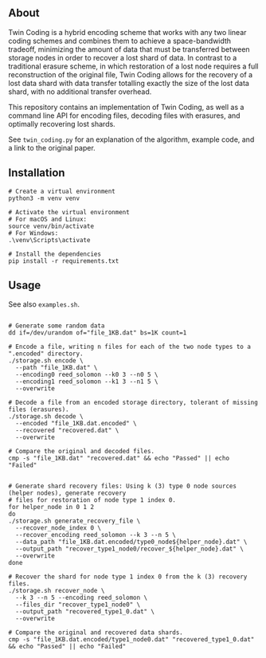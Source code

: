 
## About

Twin Coding is a hybrid encoding scheme that works with any two linear coding schemes and combines
them to achieve a space-bandwidth tradeoff, minimizing the amount of data that must be transferred
between storage nodes in order to recover a lost shard of data. In contrast to a traditional
erasure scheme, in which restoration of a lost node requires a full reconstruction of the original
file, Twin Coding allows for the recovery of a lost data shard with data transfer totalling exactly
the size of the lost data shard, with no additional transfer overhead.

This repository contains an implementation of Twin Coding, as well as a command line API for encoding 
files, decoding files with erasures, and optimally recovering lost shards.

See `twin_coding.py` for an explanation of the algorithm, example code, and a link to the original paper.

## Installation

```
# Create a virtual environment
python3 -m venv venv
```

```
# Activate the virtual environment
# For macOS and Linux:
source venv/bin/activate
# For Windows:
.\venv\Scripts\activate
```

```
# Install the dependencies
pip install -r requirements.txt
```

## Usage

See also `examples.sh`.

```

# Generate some random data
dd if=/dev/urandom of="file_1KB.dat" bs=1K count=1

# Encode a file, writing n files for each of the two node types to a ".encoded" directory.
./storage.sh encode \
  --path "file_1KB.dat" \
  --encoding0 reed_solomon --k0 3 --n0 5 \
  --encoding1 reed_solomon --k1 3 --n1 5 \
  --overwrite

# Decode a file from an encoded storage directory, tolerant of missing files (erasures).
./storage.sh decode \
  --encoded "file_1KB.dat.encoded" \
  --recovered "recovered.dat" \
  --overwrite

# Compare the original and decoded files.
cmp -s "file_1KB.dat" "recovered.dat" && echo "Passed" || echo "Failed"


# Generate shard recovery files: Using k (3) type 0 node sources (helper nodes), generate recovery
# files for restoration of node type 1 index 0.
for helper_node in 0 1 2
do
./storage.sh generate_recovery_file \
  --recover_node_index 0 \
  --recover_encoding reed_solomon --k 3 --n 5 \
  --data_path "file_1KB.dat.encoded/type0_node${helper_node}.dat" \
  --output_path "recover_type1_node0/recover_${helper_node}.dat" \
  --overwrite
done

# Recover the shard for node type 1 index 0 from the k (3) recovery files.
./storage.sh recover_node \
  --k 3 --n 5 --encoding reed_solomon \
  --files_dir "recover_type1_node0" \
  --output_path "recovered_type1_0.dat" \
  --overwrite

# Compare the original and recovered data shards.
cmp -s "file_1KB.dat.encoded/type1_node0.dat" "recovered_type1_0.dat" && echo "Passed" || echo "Failed"

```

